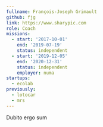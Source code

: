```yaml
---
fullname: François-Joseph Grimault
github: fjg
link: https://www.sharypic.com
role: Coach
missions:
  - start: '2017-10-01'
    end: '2019-07-19'
    status: independent
  - start: '2019-12-05'
    end: '2020-12-31'
    status: independent
    employer: numa
startups:
  - ecolab
previously:
  - lotocar
  - mrs
---
```


Dubito ergo sum
